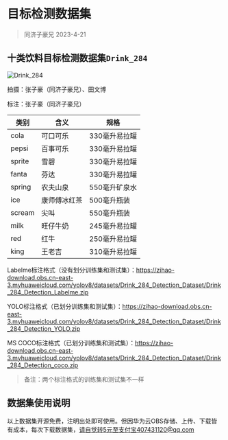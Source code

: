 # 目标检测数据集

> 同济子豪兄 2023-4-21

## 十类饮料目标检测数据集`Drink_284`

![Drink_284](https://zihao-download.obs.cn-east-3.myhuaweicloud.com/yolov8/datasets/Drink_284_Detection_Dataset/Drink_284.jpg)

拍摄：张子豪（同济子豪兄）、田文博

标注：张子豪（同济子豪兄）

| 类别   | 含义         | 规格          |
| ------ | ------------ | ------------- |
| cola   | 可口可乐     | 330毫升易拉罐 |
| pepsi  | 百事可乐     | 330毫升易拉罐 |
| sprite | 雪碧         | 330毫升易拉罐 |
| fanta  | 芬达         | 330毫升易拉罐 |
| spring | 农夫山泉     | 550毫升矿泉水 |
| ice    | 康师傅冰红茶 | 500毫升瓶装   |
| scream | 尖叫         | 550毫升瓶装   |
| milk   | 旺仔牛奶     | 245毫升易拉罐 |
| red    | 红牛         | 250毫升易拉罐 |
| king   | 王老吉       | 310毫升易拉罐 |

Labelme标注格式（没有划分训练集和测试集）：https://zihao-download.obs.cn-east-3.myhuaweicloud.com/yolov8/datasets/Drink_284_Detection_Dataset/Drink_284_Detection_Labelme.zip

YOLO标注格式（已划分训练集和测试集）：https://zihao-download.obs.cn-east-3.myhuaweicloud.com/yolov8/datasets/Drink_284_Detection_Dataset/Drink_284_Detection_YOLO.zip

MS COCO标注格式（已划分训练集和测试集）：https://zihao-download.obs.cn-east-3.myhuaweicloud.com/yolov8/datasets/Drink_284_Detection_Dataset/Drink_284_Detection_coco.zip

> 备注：两个标注格式的训练集和测试集不一样

## 数据集使用说明

以上数据集开源免费，注明出处即可使用。但因华为云OBS存储、上传、下载皆有成本，每次下载数据集，请自觉转5元至支付宝407431120@qq.com
